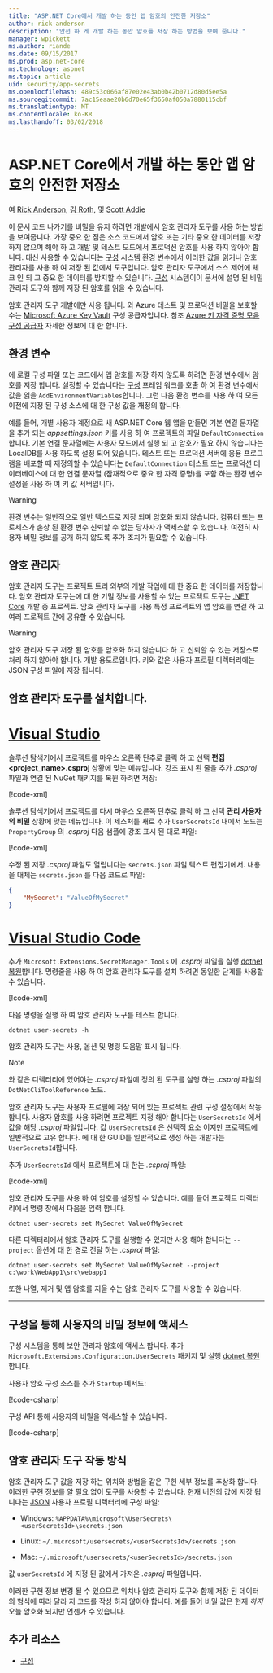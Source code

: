 ```yaml
---
title: "ASP.NET Core에서 개발 하는 동안 앱 암호의 안전한 저장소"
author: rick-anderson
description: "안전 하 게 개발 하는 동안 암호를 저장 하는 방법을 보여 줍니다."
manager: wpickett
ms.author: riande
ms.date: 09/15/2017
ms.prod: asp.net-core
ms.technology: aspnet
ms.topic: article
uid: security/app-secrets
ms.openlocfilehash: 489c53c066af87e02e43ab0b42b0712d80d5ee5a
ms.sourcegitcommit: 7ac15eaae20b6d70e65f3650af050a7880115cbf
ms.translationtype: MT
ms.contentlocale: ko-KR
ms.lasthandoff: 03/02/2018
---
```

# <a name="safe-storage-of-app-secrets-during-development-in-aspnet-core"></a>ASP.NET Core에서 개발 하는 동안 앱 암호의 안전한 저장소

여 [Rick Anderson](https://twitter.com/RickAndMSFT), [김 Roth](https://github.com/danroth27), 및 [Scott Addie](https://scottaddie.com) 

이 문서 코드 나가기를 비밀을 유지 하려면 개발에서 암호 관리자 도구를 사용 하는 방법을 보여줍니다. 가장 중요 한 점은 소스 코드에서 암호 또는 기타 중요 한 데이터를 저장 하지 않으며 해야 하 고 개발 및 테스트 모드에서 프로덕션 암호를 사용 하지 않아야 합니다. 대신 사용할 수 있습니다는 [구성](xref:fundamentals/configuration/index) 시스템 환경 변수에서 이러한 값을 읽거나 암호 관리자를 사용 하 여 저장 된 값에서 도구입니다. 암호 관리자 도구에서 소스 제어에 체크 인 되 고 중요 한 데이터를 방지할 수 있습니다. [구성](xref:fundamentals/configuration/index) 시스템이이 문서에 설명 된 비밀 관리자 도구와 함께 저장 된 암호를 읽을 수 있습니다.

암호 관리자 도구 개발에만 사용 됩니다. 와 Azure 테스트 및 프로덕션 비밀을 보호할 수는 [Microsoft Azure Key Vault](https://azure.microsoft.com/services/key-vault/) 구성 공급자입니다. 참조 [Azure 키 자격 증명 모음 구성 공급자](https://docs.microsoft.com/aspnet/core/security/key-vault-configuration) 자세한 정보에 대 한 합니다.

## <a name="environment-variables"></a>환경 변수

에 로컬 구성 파일 또는 코드에서 앱 암호를 저장 하지 않도록 하려면 환경 변수에서 암호를 저장 합니다. 설정할 수 있습니다는 [구성](xref:fundamentals/configuration/index) 프레임 워크를 호출 하 여 환경 변수에서 값을 읽을 `AddEnvironmentVariables`합니다. 그런 다음 환경 변수를 사용 하 여 모든 이전에 지정 된 구성 소스에 대 한 구성 값을 재정의 합니다.

예를 들어, 개별 사용자 계정으로 새 ASP.NET Core 웹 앱을 만들면 기본 연결 문자열을 추가 되는 *appsettings.json* 키를 사용 하 여 프로젝트의 파일 `DefaultConnection`합니다. 기본 연결 문자열에는 사용자 모드에서 실행 되 고 암호가 필요 하지 않습니다는 LocalDB를 사용 하도록 설정 되어 있습니다. 테스트 또는 프로덕션 서버에 응용 프로그램을 배포할 때 재정의할 수 있습니다는 `DefaultConnection` 테스트 또는 프로덕션 데이터베이스에 대 한 연결 문자열 (잠재적으로 중요 한 자격 증명)을 포함 하는 환경 변수 설정을 사용 하 여 키 값 서버입니다.

>[!WARNING]
> 환경 변수는 일반적으로 일반 텍스트로 저장 되며 암호화 되지 않습니다. 컴퓨터 또는 프로세스가 손상 된 환경 변수 신뢰할 수 없는 당사자가 액세스할 수 있습니다. 여전히 사용자 비밀 정보를 공개 하지 않도록 추가 조치가 필요할 수 있습니다.

## <a name="secret-manager"></a>암호 관리자

암호 관리자 도구는 프로젝트 트리 외부의 개발 작업에 대 한 중요 한 데이터를 저장합니다. 암호 관리자 도구는에 대 한 기밀 정보를 사용할 수 있는 프로젝트 도구는 [.NET Core](https://www.microsoft.com/net/core) 개발 중 프로젝트. 암호 관리자 도구를 사용 특정 프로젝트와 앱 암호를 연결 하 고 여러 프로젝트 간에 공유할 수 있습니다.

>[!WARNING]
> 암호 관리자 도구 저장 된 암호를 암호화 하지 않습니다 하 고 신뢰할 수 있는 저장소로 처리 하지 않아야 합니다. 개발 용도로입니다. 키와 값은 사용자 프로필 디렉터리에는 JSON 구성 파일에 저장 됩니다.

## <a name="installing-the-secret-manager-tool"></a>암호 관리자 도구를 설치합니다.

# <a name="visual-studiotabvisual-studio"></a>[Visual Studio](#tab/visual-studio)

솔루션 탐색기에서 프로젝트를 마우스 오른쪽 단추로 클릭 하 고 선택 **편집 \<project_name\>.csproj** 상황에 맞는 메뉴입니다. 강조 표시 된 줄을 추가 *.csproj* 파일과 연결 된 NuGet 패키지를 복원 하려면 저장:

[!code-xml[](app-secrets/sample/UserSecrets/UserSecrets-before.csproj?highlight=10)]

솔루션 탐색기에서 프로젝트를 다시 마우스 오른쪽 단추로 클릭 하 고 선택 **관리 사용자의 비밀** 상황에 맞는 메뉴입니다. 이 제스처를 새로 추가 `UserSecretsId` 내에서 노드는 `PropertyGroup` 의 *.csproj* 다음 샘플에 강조 표시 된 대로 파일:

[!code-xml[](app-secrets/sample/UserSecrets/UserSecrets-after.csproj?highlight=4)]

수정 된 저장 *.csproj* 파일도 열립니다는 `secrets.json` 파일 텍스트 편집기에서. 내용을 대체는 `secrets.json` 를 다음 코드로 파일:

```json
{
    "MySecret": "ValueOfMySecret"
}
```

# <a name="visual-studio-codetabvisual-studio-code"></a>[Visual Studio Code](#tab/visual-studio-code)

추가 `Microsoft.Extensions.SecretManager.Tools` 에 *.csproj* 파일을 실행 [dotnet 복원](/dotnet/core/tools/dotnet-restore)합니다. 명령줄을 사용 하 여 암호 관리자 도구를 설치 하려면 동일한 단계를 사용할 수 있습니다.

[!code-xml[](app-secrets/sample/UserSecrets/UserSecrets-before.csproj?highlight=10)]

다음 명령을 실행 하 여 암호 관리자 도구를 테스트 합니다.

```console
dotnet user-secrets -h
```

암호 관리자 도구는 사용, 옵션 및 명령 도움말 표시 됩니다.

> [!NOTE]
> 와 같은 디렉터리에 있어야는 *.csproj* 파일에 정의 된 도구를 실행 하는 *.csproj* 파일의 `DotNetCliToolReference` 노드.

암호 관리자 도구는 사용자 프로필에 저장 되어 있는 프로젝트 관련 구성 설정에서 작동 합니다. 사용자 암호를 사용 하려면 프로젝트 지정 해야 합니다는 `UserSecretsId` 에서 값을 해당 *.csproj* 파일입니다. 값 `UserSecretsId` 은 선택적 요소 이지만 프로젝트에 일반적으로 고유 합니다. 에 대 한 GUID를 일반적으로 생성 하는 개발자는 `UserSecretsId`합니다.

추가 `UserSecretsId` 에서 프로젝트에 대 한는 *.csproj* 파일:

[!code-xml[](app-secrets/sample/UserSecrets/UserSecrets-after.csproj?highlight=4)]

암호 관리자 도구를 사용 하 여 암호를 설정할 수 있습니다. 예를 들어 프로젝트 디렉터리에서 명령 창에서 다음을 입력 합니다.

```console
dotnet user-secrets set MySecret ValueOfMySecret
```

다른 디렉터리에서 암호 관리자 도구를 실행할 수 있지만 사용 해야 합니다는 `--project` 옵션에 대 한 경로 전달 하는 *.csproj* 파일:
 
```console
dotnet user-secrets set MySecret ValueOfMySecret --project c:\work\WebApp1\src\webapp1
```

또한 나열, 제거 및 앱 암호를 지울 수는 암호 관리자 도구를 사용할 수 있습니다.

-----

## <a name="accessing-user-secrets-via-configuration"></a>구성을 통해 사용자의 비밀 정보에 액세스

구성 시스템을 통해 보안 관리자 암호에 액세스 합니다. 추가 `Microsoft.Extensions.Configuration.UserSecrets` 패키지 및 실행 [dotnet 복원](/dotnet/core/tools/dotnet-restore)합니다.

사용자 암호 구성 소스를 추가 `Startup` 메서드:

[!code-csharp[](app-secrets/sample/UserSecrets/Startup.cs?highlight=16-19)]

구성 API 통해 사용자의 비밀을 액세스할 수 있습니다.

[!code-csharp[](app-secrets/sample/UserSecrets/Startup.cs?highlight=26-29)]

## <a name="how-the-secret-manager-tool-works"></a>암호 관리자 도구 작동 방식

암호 관리자 도구 값을 저장 하는 위치와 방법을 같은 구현 세부 정보를 추상화 합니다. 이러한 구현 정보를 알 필요 없이 도구를 사용할 수 있습니다. 현재 버전의 값에 저장 됩니다는 [JSON](http://json.org/) 사용자 프로필 디렉터리에 구성 파일:

* Windows: `%APPDATA%\microsoft\UserSecrets\<userSecretsId>\secrets.json`

* Linux: `~/.microsoft/usersecrets/<userSecretsId>/secrets.json`

* Mac: `~/.microsoft/usersecrets/<userSecretsId>/secrets.json`

값 `userSecretsId` 에 지정 된 값에서 가져온 *.csproj* 파일입니다.

이러한 구현 정보 변경 될 수 있으므로 위치나 암호 관리자 도구와 함께 저장 된 데이터의 형식에 따라 달라 지 코드를 작성 하지 않아야 합니다. 예를 들어 비밀 값은 현재 *하지* 오늘 암호화 되지만 언젠가 수 있습니다.

## <a name="additional-resources"></a>추가 리소스

* [구성](xref:fundamentals/configuration/index)
